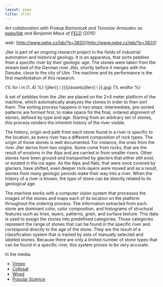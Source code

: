```yaml
---
layout: page
title: Jller
---
```


*Art collaboration with Prokop Bartonicek and Tomislav Arnaudov as [pebe/lab](/pebe-lab) and Benjamin Maus of [FELD](http://www.feld.is/) (2015)*

web: [http://www.pebe.cz/lab/?p=3820](http://www.pebe.cz/lab/?p=3820)

Jller is part of an ongoing research project in the fields of industrial automation and historical geology. It is an apparatus, that sorts pebbles from a specific river by their geologic age. The stones were taken from the stream bed of the German river Jller, shortly before it merges with the Danube, close to the city of Ulm. The machine and its performance is the first manifestation of this research.

{% for i in (1..4) %}
![jller{{ i }}](/assets/jller{{ i }}.jpg)
{% endfor %}

A set of pebbles from the Jller are placed on the 2×4 meter platform of the machine, which automatically analyzes the stones in order to then sort them. The sorting process happens in two steps: Intermediate, pre-sorted patterns are formed first, to make space for the final, ordered alignment of stones, defined by type and age. Starting from an arbitrary set of stones, this process renders the inherent history of the river visible.

The history, origin and path from each stone found in a river is specific to the location, as every river has a different composition of rock types. The origin of those stones is well documented. For instance, the ones from the river Jller derive from two origins. Some come from rocks, that are the result of erosions in the Alps and are carried in from smaller rivers. Other stones have been ground and transported by glaciers that either still exist, or existed in the ice ages. As the Alps and flats, that were once covered by glaciers, have shifted, even deeper rock-layers were moved and as a result, stones from many geologic periods make their way into a river. When the history of a river is known, the type of stone can be directly related to its geological age.

The machine works with a computer vision system that processes the images of the stones and maps each of its location on the platform throughout the ordering process. The information extracted from each stone are dominant color, color composition, and histograms of structural features such as lines, layers, patterns, grain, and surface texture. This data is used to assign the stones into predefined categories. Those categories represent the range of stones that can be found in the specific river and correspond directly to the age of the stone. They are the result of a classification system that is trained by sets of manually selected and labeled stones. Because there are only a limited number of stone types that can be found in a specific river, this system proves to be very accurate.

In the media:

* [Vimeo](https://vimeo.com/167126696)
* [Collosal](http://www.thisiscolossal.com/2016/05/kinetic-rock-sorting-jller/)
* [Wired](http://www.wired.com/2016/05/someone-built-rock-sorting-robot-downright-hypnotizing/)
* [Popular Science](http://www.popsci.com/rock-sorting-art-machine-is-useless-and-beautiful)
